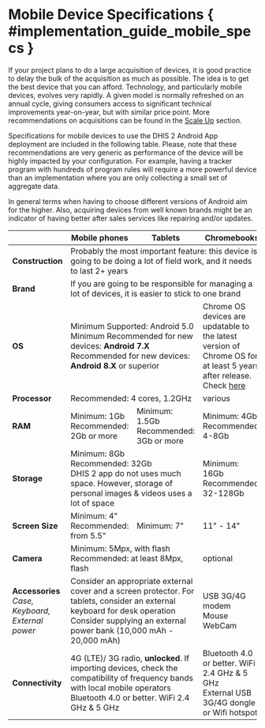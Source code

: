 # Mobile Device Specifications { #implementation_guide_mobile_specs }


If your project plans to do a large acquisition of devices, it is good practice to delay the bulk of the acquisition as much as possible. The idea is to get the best device that you can afford. Technology, and particularly mobile devices, evolves very rapidly. A given model is normally refreshed on an annual cycle, giving consumers access to significant technical improvements year-on-year, but with similar price point. More recommendations on acquisitions can be found in the [<span class="underline">Scale Up</span>](#scale-up) section.

Specifications for mobile devices to use the DHIS 2 Android App deployment are included in the following table. Please, note that these recommendations are very generic as performance of the device will be highly impacted by your configuration. For example, having a tracker program with hundreds of program rules will require a more powerful device than an implementation where you are only collecting a small set of aggregate data.

In general terms when having to choose different versions of Android aim for the higher. Also, acquiring devices from well known brands might be an indicator of having better after sales services like repairing and/or updates.

<table>
<thead>
<tr class="header">
<th></th>
<th><b>Mobile phones</b></th>
<th><b>Tablets</b></th>
<th><b>Chromebooks</b></th>
</tr>
</thead>
<tbody>
<tr>
<td><b>Construction</b></td>
<td colspan="3">Probably the most important feature: this device is going to be doing a lot of field work, and it needs to last 2+ years</td>
</tr>
<tr>
<td><b>Brand</b></td>
<td colspan="3">If you are going to be responsible for managing a lot of devices, it is easier to stick to one brand</td>
</tr>
<tr>
<td><b>OS</b></td>
<td colspan="2"> 
Minimum Supported: Android 5.0<br />
Minimum Recommended for new devices: <b>Android 7.X</b> <br />
Recommended for new devices: <b>Android 8.X</b> or superior
</td>
<td>Chrome OS devices are updatable to the latest version of Chrome OS for at least 5 years after release. Check <a href="https://support.google.com/chrome/a/answer/6220366?hl=en"><span class="underline">here</span></a></td>
</tr>
<tr>
<td><b>Processor</b></td>
<td colspan="2">Recommended: 4 cores, 1.2GHz</td>
<td>various</td>
</tr>
<tr>
<td><b>RAM</b></td>
<td>
Minimum: 1Gb <br />
Recommended: 2Gb or more
</td>
<td>
Minimum: 1.5Gb<br />
Recommended: 3Gb or more
</td>
<td>
Minimum: 4Gb<br />
Recommended: 4-8Gb
</td>
</tr>
<tr>
<td><b>Storage</b></td>
<td colspan="2">
Minimum: 8Gb <br />
Recommended: 32Gb <br />
DHIS 2 app do not uses much space. However, storage of personal images & videos uses a lot of space
</td>
<td>
Minimum: 16Gb<br />
Recommended: 32-128Gb
</td>
</tr>
<tr>
<td><b>Screen Size</b></td>
<td>
Minimum: 4" <br />
Recommended: from 5.5"
</td>
<td>Minimum: 7"</td>
<td>11" - 14"</td>
</tr>
<tr>
<td><b>Camera</b></td>
<td colspan="2">
Minimum: 5Mpx, with flash <br />
Recommended: at least 8Mpx, flash
</td>
<td>optional</td>
</tr>
<tr>
<td>
<b>Accessories</b>
<i>Case, Keyboard, External power</i>
</td>
<td colspan="2">	
Consider an appropriate external cover and a screen protector. For tablets, consider an external keyboard for desk operation <br />
Consider supplying an external power bank (10,000 mAh - 20,000 mAh)
</td>
<td>
USB 3G/4G modem <br />
Mouse <br />
WebCam
</td>
</tr>
<tr>
<td><b>Connectivity</b></td>
<td colspan="2">
4G (LTE)/ 3G radio, <b>unlocked</b>. If importing devices, check the compatibility of frequency bands with local mobile operators <br />
Bluetooth 4.0 or better. WiFi 2.4 GHz &amp; 5 GHz
</td>
<td>
Bluetooth 4.0 or better. WiFi 2.4 GHz &amp; 5 GHz <br />
External USB 3G/4G dongle or Wifi hotspot <br />
</td>
</tr>
</tbody>
</table>
